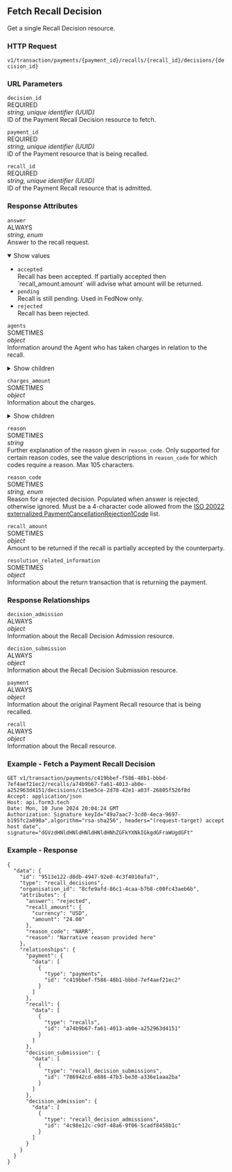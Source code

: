 ## Fetch Recall Decision

Get a single Recall Decision resource.

### HTTP Request

`v1/transaction/payments/{payment_id}/recalls/{recall_id}/decisions/{decision_id}`

### URL Parameters

`decision_id`<br>
REQUIRED  
*string, unique identifier (UUID)*  
ID of the Payment Recall Decision resource to fetch.

`payment_id`  
REQUIRED  
*string, unique identifier (UUID)*  
ID of the Payment resource that is being recalled.

`recall_id`  
REQUIRED  
*string, unique identifier (UUID)*  
ID of the Payment Recall resource that is admitted.

### Response Attributes

`answer`<br>
ALWAYS  
*string, enum*  
Answer to the recall request.

<details open>
  <summary>Show values</summary>
  <ul>
    <li><code>accepted</code><br>
      Recall has been accepted. If partially accepted then `recall_amount.amount` will advise what amount will be returned.
    </li>
    <li><code>pending</code><br>
      Recall is still pending. Used in FedNow only.
    </li>
    <li><code>rejected</code><br>
      Recall has been rejected.
    </li>
  </ul>
</details>

`agents`<br>
SOMETIMES  
*object*  
Information around the Agent who has taken charges in relation to the recall.

<details markdown="1">
  <summary>Show children</summary>
  <ul>
    <li><code>.identification</code><br>
      Information about the financial institution.
      <details markdown="1">
        <summary>Show children</summary>  
        <ul>
          <li><code>bank_id</code><br>
            SOMETIMES<br>
            *string*<br>
            Identification code of the financial institution.
          </li>
          <li><code>bank_id_code</code><br>
            SOMETIMES<br>
            *string*<br>
            The type of identification provided in `bank_id`. Always `USABA`.
          </li>
        </ul>
      </details>
    </li>
    <li><code>.role</code><br>
      SOMETIMES<br>
      *string, enum*<br>
      Role of the agent in the payment chain. Enum of pre-defined values, new values can be added when needed, e.g. `InstructingAgent`.
      
      <details>
        <summary>Show values</summary>  
        <ul>
          <li><code>ChargesAgent</code><br>
            Agent that takes the transaction charges or to which the transaction charges are due.
          </li>
        </ul>
      </details>
    </li>
  </ul>
</details>

`charges_amount`<br>
SOMETIMES<br>
*object*<br>
Information about the charges.

<details markdown="1">
  <summary>Show children</summary>  
  <ul>
    <li><code>amount</code><br>
      SOMETIMES<br>
      *string*<br>
      Amount of charges to be taken for the recall and not returned to the recall originator.
    </li>
    <li><code>currency</code><br>
      SOMETIMES<br>
      *string*<br>
      [ISO currency code](https://www.iso.org/iso-4217-currency-codes.html) for the charges amount. Must be `USD`.
    </li>
  </ul>
</details>

`reason`  
SOMETIMES  
*string*  
Further explanation of the reason given in `reason_code`. Only supported for certain reason codes, see the value descriptions in `reason_code` for which codes require a reason. Max 105 characters.

`reason_code`  
SOMETIMES  
*string, enum*  
Reason for a rejected decision. Populated when answer is rejected, otherwise ignored. Must be a 4-character code allowed from the [ISO 20022 externalized PaymentCancellationRejection1Code](https://www.iso20022.org/catalogue-messages/additional-content-messages/external-code-sets) list.

`recall_amount`  
SOMETIMES  
*object*  
Amount to be returned if the recall is partially accepted by the counterparty.

`resolution_related_information`  
SOMETIMES  
*object*  
Information about the return transaction that is returning the payment.

### Response Relationships

`decision_admission`  
ALWAYS  
*object*  
Information about the Recall Decision Admission resource.

`decision_submission`  
ALWAYS  
*object*  
Information about the Recall Decision Submission resource.

`payment`  
ALWAYS  
*object*  
Information about the original Payment Recall resource that is being recalled.

`recall`  
ALWAYS  
*object*  
Information about the Recall resource.

### Example - Fetch a Payment Recall Decision

```
GET v1/transaction/payments/c419bbef-f586-48b1-bbbd-7ef4aef21ec2/recalls/a74b9b67-fa61-4013-ab0e-a252963d4151/decisions/c15ee5ce-2d78-42e1-a03f-26805f526f8d
Accept: application/json
Host: api.form3.tech
Date: Mon, 10 June 2024 20:04:24 GMT
Authorization: Signature keyId="49a7aac7-3cd0-4eca-9697-b195fc2a898a",algorithm="rsa-sha256", headers="(request-target) accept host date", signature="dGVzdHNldHNldHNldHNldHNhZGFkYXNkIGkgdGFraWUgdGFt"
```

### Example - Response

``` 
{
  "data": {
    "id": "9513e122-d8db-4947-92e0-4c3f4010afa7",
    "type": "recall_decisions",
    "organisation_id": "8cfe9afd-86c1-4caa-b7b8-c00fc43aeb6b",
    "attributes": {
      "answer": "rejected",
      "recall_amount": {
        "currency": "USD",
        "amount": "24.00"
      },
      "reason_code": "NARR",
      "reason": "Narrative reason provided here"
    },
    "relationships": {
      "payment": {
        "data": [
          {
            "type": "payments",
            "id": "c419bbef-f586-48b1-bbbd-7ef4aef21ec2"
          }
        ]
      },
      "recall": {
        "data": [
          {
            "type": "recalls",
            "id": "a74b9b67-fa61-4013-ab0e-a252963d4151"
          }
        ]
      },
      "decision_submission": {
        "data": [
          {
            "type": "recall_decision_submissions",
            "id": "786942cd-e886-47b3-be30-a336e1aaa2ba"
          }
        ]
      },
      "decision_admission": {
        "data": [
          {
            "type": "recall_decision_admissions",
            "id": "4c98e12c-c9df-48a6-9f06-5cadf8458b1c"
          }
        ]
      }
    }
  }
}
``` 
